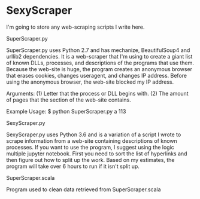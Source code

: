 # SexyScraper
I'm going to store any web-scraping scripts I write here. 

SuperScraper.py

SuperScraper.py uses Python 2.7 and has mechanize, BeautifulSoup4 and urllib2 dependencies. It is a web-scraper that I'm using to create a giant list of known DLLs, processes, and descriptions of the programs that use them. Because the web-site is huge, the program creates an anonymous browser that erases cookies, changes useragent, and changes IP address. Before using the anonymous browser, the web-site blocked my IP address. 

Arguments: 
(1) Letter that the process or DLL begins with.
(2) The amount of pages that the section of the web-site contains. 

Example Usage:
$ python SuperScraper.py a 113

SexyScraper.py

SexyScraper.py uses Python 3.6 and is a variation of a script I wrote to scrape information from a web-site containing descriptions of known processes. If you want to use the program, I suggest using the logic multiple jupyter notebook. First you need to sort the list of hyperlinks and then figure out how to split up the work. Based on my estimates, the program will take over 6 hours to run if it isn't split up.

SuperScraper.scala

Program used to clean data retrieved from SuperScraper.scala
